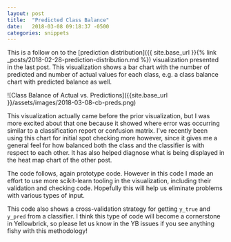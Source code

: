 ```yaml
---
layout: post
title:  "Predicted Class Balance"
date:   2018-03-08 09:18:37 -0500
categories: snippets
---
```


This is a follow on to the [prediction distribution]({{ site.base_url }}{% link _posts/2018-02-28-prediction-distribution.md %}) visualization presented in the last post. This visualization shows a bar chart with the number of predicted and number of actual values for each class, e.g. a class balance chart with predicted balance as well.

![Class Balance of Actual vs. Predictions]({{site.base_url }}/assets/images/2018-03-08-cb-preds.png)

This visualization actually came before the prior visualization, but I was more excited about that one because it showed where error was occurring similar to a classification report or confusion matrix. I've recently been using this chart for initial spot checking more however, since it gives me a general feel for how balanced both the class and the classifier is with respect to each other. It has also helped diagnose what is being displayed in the heat map chart of the other post.

The code follows, again prototype code. However in this code I made an effort to use more scikit-learn tooling in the visualization, including their validation and checking code. Hopefully this will help us eliminate problems with various types of input.

<script src="https://gist.github.com/bbengfort/bd524672aff751f4340be58833f256ec.js"></script>

This code also shows a cross-validation strategy for getting `y_true` and `y_pred` from a classifier. I think this type of code will become a cornerstone in Yellowbrick, so please let us know in the YB issues if you see anything fishy with this methodology! 
